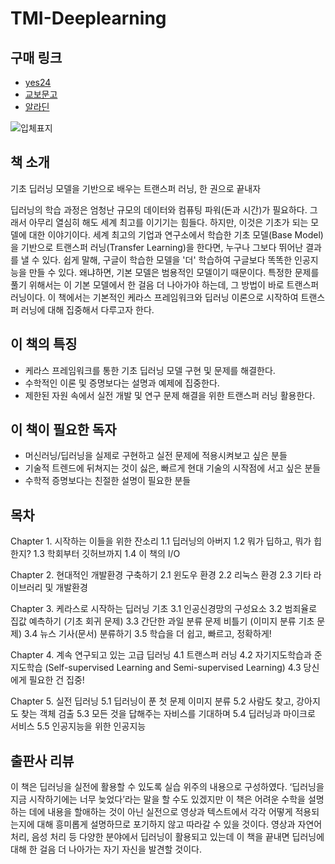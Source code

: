 # TMI-Deeplearning

## 구매 링크

- [yes24](http://www.yes24.com/Product/Goods/89649505?scode=032&OzSrank=1)
- [교보문고](http://www.kyobobook.co.kr/product/detailViewKor.laf?ejkGb=KOR&mallGb=KOR&barcode=9791190014809&orderClick=LET&Kc=)
- [알라딘](https://www.aladin.co.kr/shop/wproduct.aspx?ItemId=236205748)

![입체표지](https://user-images.githubusercontent.com/21074282/77288089-650ab800-6d1a-11ea-83e3-aea5886e9661.png)

## 책 소개

기초 딥러닝 모델을 기반으로 배우는 트랜스퍼 러닝,
한 권으로 끝내자

딥러닝의 학습 과정은 엄청난 규모의 데이터와 컴퓨팅 파워(돈과 시간)가 필요하다. 그래서 아무리 열심히 해도 세계 최고를 이기기는 힘들다. 하지만, 이것은 기초가 되는 모델에 대한 이야기이다. 세계 최고의 기업과 연구소에서 학습한 기초 모델(Base Model)을 기반으로 트랜스퍼 러닝(Transfer Learning)을 한다면, 누구나 그보다 뛰어난 결과를 낼 수 있다. 쉽게 말해, 구글이 학습한 모델을 '더' 학습하여 구글보다 똑똑한 인공지능을 만들 수 있다. 왜냐하면, 기본 모델은 범용적인 모델이기 때문이다. 특정한 문제를 풀기 위해서는 이 기본 모델에서 한 걸음 더 나아가야 하는데, 그 방법이 바로 트랜스퍼 러닝이다. 이 책에서는 기본적인 케라스 프레임워크와 딥러닝 이론으로 시작하여 트랜스퍼 러닝에 대해 집중해서 다루고자 한다.

## 이 책의 특징

- 케라스 프레임워크를 통한 기초 딥러닝 모델 구현 및 문제를 해결한다.
- 수학적인 이론 및 증명보다는 설명과 예제에 집중한다.
- 제한된 자원 속에서 실전 개발 및 연구 문제 해결을 위한 트랜스퍼 러닝 활용한다.

## 이 책이 필요한 독자

- 머신러닝/딥러닝을 실제로 구현하고 실전 문제에 적용시켜보고 싶은 분들
- 기술적 트렌드에 뒤쳐지는 것이 싫은, 빠르게 현대 기술의 시작점에 서고 싶은 분들
- 수학적 증명보다는 친절한 설명이 필요한 분들

## 목차

Chapter 1. 시작하는 이들을 위한 잔소리
1.1 딥러닝의 아버지
1.2 뭐가 딥하고, 뭐가 힙한지?
1.3 학회부터 깃허브까지
1.4 이 책의 I/O

Chapter 2. 현대적인 개발환경 구축하기
2.1 윈도우 환경
2.2 리눅스 환경
2.3 기타 라이브러리 및 개발환경

Chapter 3. 케라스로 시작하는 딥러닝 기초
3.1 인공신경망의 구성요소
3.2 범죄율로 집값 예측하기 (기초 회귀 문제)
3.3 간단한 과일 분류 문제 비틀기 (이미지 분류 기초 문제)
3.4 뉴스 기사(문서) 분류하기
3.5 학습을 더 쉽고, 빠르고, 정확하게!

Chapter 4. 계속 연구되고 있는 고급 딥러닝
4.1 트랜스퍼 러닝
4.2 자기지도학습과 준지도학습 (Self-supervised Learning and Semi-supervised Learning)
4.3 당신에게 필요한 건 집중!

Chapter 5. 실전 딥러닝
5.1 딥러닝이 푼 첫 문제 이미지 분류
5.2 사람도 찾고, 강아지도 찾는 객체 검출
5.3 모든 것을 답해주는 자비스를 기대하며
5.4 딥러닝과 마이크로 서비스
5.5 인공지능을 위한 인공지능

## 출판사 리뷰
이 책은 딥러닝을 실전에 활용할 수 있도록 실습 위주의 내용으로 구성하였다. ‘딥러닝을 지금 시작하기에는 너무 늦었다’라는 말을 할 수도 있겠지만 이 책은 어려운 수학을 설명하는 데에 내용을 할애하는 것이 아닌 실전으로 영상과 텍스트에서 각각 어떻게 적용되는지에 대해 흥미롭게 설명하므로 포기하지 않고 따라갈 수 있을 것이다. 영상과 자연어 처리, 음성 처리 등 다양한 분야에서 딥러닝이 활용되고 있는데 이 책을 끝내면 딥러닝에 대해 한 걸음 더 나아가는 자기 자신을 발견할 것이다.

